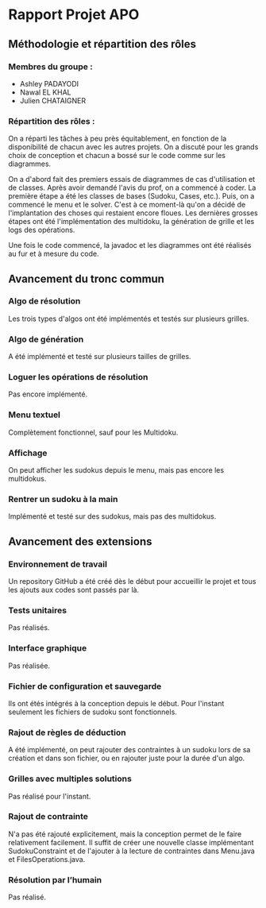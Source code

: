# Rapport Projet APO
## Méthodologie et répartition des rôles
### Membres du groupe :
- Ashley PADAYODI
- Nawal EL KHAL
- Julien CHATAIGNER
### Répartition des rôles :
On a réparti les tâches à peu près équitablement,
en fonction de la disponibilité de chacun avec les autres projets.
On a discuté pour les grands choix de conception
et chacun a bossé sur le code comme sur les diagrammes.

On a d'abord fait des premiers essais de diagrammes de cas d'utilisation et de classes.
Après avoir demandé l'avis du prof, on a commencé à coder.
La première étape a été les classes de bases (Sudoku, Cases, etc.).
Puis, on a commencé le menu et le solver. C'est à ce moment-là qu'on a décidé de
l'implantation des choses qui restaient encore floues.
Les dernières grosses étapes ont été l'implémentation des multidoku, la génération de grille et les logs des opérations.

Une fois le code commencé, la javadoc et les diagrammes ont été réalisés au fur et à mesure du code.
## Avancement du tronc commun
### Algo de résolution
Les trois types d'algos ont été implémentés et testés sur plusieurs grilles.
### Algo de génération
A été implémenté et testé sur plusieurs tailles de grilles.
### Loguer les opérations de résolution
Pas encore implémenté.
### Menu textuel
Complètement fonctionnel, sauf pour les Multidoku.
### Affichage
On peut afficher les sudokus depuis le menu, mais pas encore les multidokus.
### Rentrer un sudoku à la main
Implémenté et testé sur des sudokus, mais pas des multidokus.
## Avancement des extensions
### Environnement de travail
Un repository GitHub a été créé dès le début pour accueillir le projet
et tous les ajouts aux codes sont passés par là.
### Tests unitaires
Pas réalisés.
### Interface graphique
Pas réalisée.
### Fichier de configuration et sauvegarde
Ils ont étés intégrés à la conception depuis le début.
Pour l'instant seulement les fichiers de sudoku sont fonctionnels.
### Rajout de règles de déduction
A été implémenté, on peut rajouter des contraintes à un sudoku lors de sa création et dans son fichier,
ou en rajouter juste pour la durée d'un algo.
### Grilles avec multiples solutions
Pas réalisé pour l'instant.
### Rajout de contrainte
N'a pas été rajouté explicitement, mais la conception permet de le faire relativement facilement.
Il suffit de créer une nouvelle classe implémentant SudokuConstraint
et de l'ajouter à la lecture de contraintes dans Menu.java et FilesOperations.java.
### Résolution par l’humain
Pas réalisé.